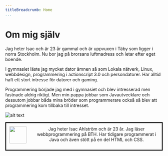 ```yaml
---
titleBreadcrumb: Home
...
```

Om mig själv
===============================

Jag heter Isac och är 23 år gammal och är uppvuxen i Täby som ligger i norra Stockholm. Nu bor jag på brorsans luftmadress och letar efter eget boende.

I gymnasiet läste jag mycket dator ämnen så som Lokala nätverk, Linux, webbdesign, programmering i actionscript 3.0 och persondatorer. Har alltid haft ett stort intresse för datorer och gaming.

Programmering började jag med i gymnasiet och blev intresserad men fastnade aldrig riktigt. Men min pappa jobbar som Javautvecklare och dessutom jobbar båda mina bröder som programmerare också så blev att programmering kom tillbaka till intresset.


![alt text](img/mig.jpg)

<div style="text-align: center; padding: 10px; margin-bottom: 20px; border: solid;">
    <img src="img/mig.jpg" style="display: block; float: left; height: 55px; width: auto; margin-right: 25px; border-radius: 2px;"
    <p>Jag heter Isac Ahlström och är 23 år. Jag läser webbprogrammering på BTH. Har tidigare programmerat i Java och  även stött på en del HTML och CSS.</p>
    <div style="clear: both;"></div>
</div>
